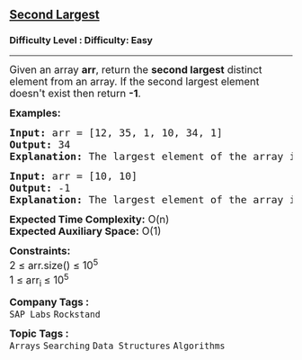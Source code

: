 <h2><a href="https://www.geeksforgeeks.org/problems/second-largest3735/1?page=1&sortBy=submissions">Second Largest</a></h2><h3>Difficulty Level : Difficulty: Easy</h3><hr><div class="problems_problem_content__Xm_eO"><p><span style="font-size: 18px;">Given an array <strong>arr</strong>, return the <strong>second largest</strong> distinct element from an array. </span><span style="font-size: 18px;">If the second largest element doesn't exist then return <strong>-1</strong>.</span></p>
<p><span style="font-size: 18px;"><strong>Examples:</strong></span></p>
<pre><span style="font-size: 18px;"><strong>Input:</strong> arr = [12, 35, 1, 10, 34, 1]
<strong>Output:</strong> 34
<strong>Explanation: </strong>The largest element of the array is 35 and the second largest element is 34.</span></pre>
<pre><span style="font-size: 18px;"><strong>Input:</strong> arr = [10, 10]
<strong>Output:</strong> -1
<strong>Explanation: </strong>The largest element of the array is 10 and the second largest element does not exist so answer is -1.</span></pre>
<p><span style="font-size: 18px;"><strong>Expected Time Complexity:</strong> O(n)<br><strong>Expected Auxiliary Space:</strong>&nbsp;O(1)</span></p>
<p><span style="font-size: 18px;"><strong>Constraints:</strong><br>2 ≤ arr.size() ≤ 10<sup>5</sup><br>1 ≤ arr<sub>i </sub>≤ 10<sup>5</sup></span></p></div><p><span style=font-size:18px><strong>Company Tags : </strong><br><code>SAP Labs</code>&nbsp;<code>Rockstand</code>&nbsp;<br><p><span style=font-size:18px><strong>Topic Tags : </strong><br><code>Arrays</code>&nbsp;<code>Searching</code>&nbsp;<code>Data Structures</code>&nbsp;<code>Algorithms</code>&nbsp;